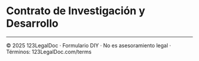 # Contrato de Investigación y Desarrollo

---

© 2025 123LegalDoc · Formulario DIY · No es asesoramiento legal · Términos: 123LegalDoc.com/terms
